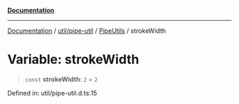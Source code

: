 [**Documentation**](../../../../../index.md)

***

[Documentation](../../../../../index.md) / [util/pipe-util](../../../index.md) / [PipeUtils](../index.md) / strokeWidth

# Variable: strokeWidth

> `const` **strokeWidth**: `2` = `2`

Defined in: util/pipe-util.d.ts:15

